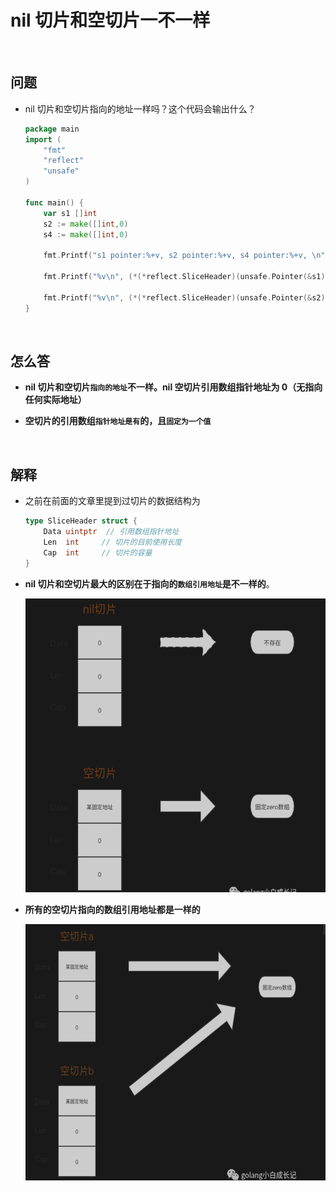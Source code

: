 # **nil 切片和空切片一不一样**

<br>

## **问题**
- nil 切片和空切片指向的地址一样吗？这个代码会输出什么？

    ```go
    package main
    import (
        "fmt"
        "reflect"
        "unsafe"
    )

    func main() {
        var s1 []int
        s2 := make([]int,0)
        s4 := make([]int,0)

        fmt.Printf("s1 pointer:%+v, s2 pointer:%+v, s4 pointer:%+v, \n", *(*reflect.SliceHeader)(unsafe.Pointer(&s1)),*(*reflect.SliceHeader)(unsafe.Pointer(&s2)),*(*reflect.SliceHeader)(unsafe.Pointer(&s4)))

        fmt.Printf("%v\n", (*(*reflect.SliceHeader)(unsafe.Pointer(&s1))).Data==(*(*reflect.SliceHeader)(unsafe.Pointer(&s2))).Data)

        fmt.Printf("%v\n", (*(*reflect.SliceHeader)(unsafe.Pointer(&s2))).Data==(*(*reflect.SliceHeader)(unsafe.Pointer(&s4))).Data)
    }
    ```

<br>

## **怎么答**
- **nil 切片和空切片`指向的地址`不一样。nil 空切片引用数组指针地址为 0（无指向任何实际地址）**

- **空切片的引用数组`指针地址是有`的，且`固定为一个值`**

<br>

## **解释**
- 之前在前面的文章里提到过切片的数据结构为

    ```go
    type SliceHeader struct {
        Data uintptr  // 引用数组指针地址
        Len  int     // 切片的目前使用长度
        Cap  int     // 切片的容量
    }
    ```

- **nil 切片和空切片最大的区别在于指向的`数组引用地址`是不一样的**。

    <img src="../images/slice-04.png" width="490" height="470" alt="skiplist1" align=center/>

- **所有的空切片指向的数组引用地址都是一样的**

    <img src="../images/slice-05.png" width="490" height="410" alt="skiplist1" align=center/>
